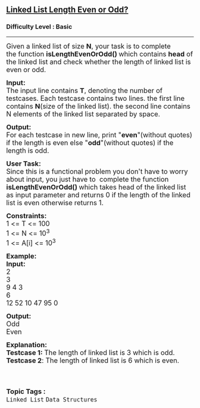 <h2><a href="https://practice.geeksforgeeks.org/problems/linked-list-length-even-or-odd/0">Linked List Length Even or Odd?</a></h2><h3>Difficulty Level : Basic</h3><hr><div class="problems_problem_content__Xm_eO"><p><span style="font-size:18px">Given a linked list of size <strong>N</strong>, your task is to complete the&nbsp;function <strong>isLengthEvenOrOdd() </strong>which contains <strong>head</strong> of the linked list and check whether the length of linked list is even or odd.</span></p>

<p><span style="font-size:18px"><strong>Input:</strong><br>
The input line contains <strong>T</strong>, denoting the number of testcases. Each testcase contains two lines. the first line contains <strong>N</strong>(size of the linked list). the second line contains N elements of the linked list separated by space.</span></p>

<p><span style="font-size:18px"><strong>Output:</strong><br>
For each testcase in new line, print "<strong>even</strong>"(without quotes) if the length is even else "<strong>odd</strong>"(without quotes) if the length is odd.</span></p>

<p><span style="font-size:18px"><strong>User Task:</strong><br>
Since this is a functional problem you don't have to worry about input, you just have to&nbsp; complete the function <strong>isLengthEvenOrOdd()&nbsp;</strong>which takes head of the linked list as input parameter and returns 0 if the length of the linked list is even otherwise returns 1.</span></p>

<p><span style="font-size:18px"><strong>Constraints:</strong><br>
1 &lt;= T &lt;= 100<br>
1 &lt;= N &lt;= 10<sup>3</sup><br>
1 &lt;= A[i] &lt;= 10<sup>3</sup></span></p>

<p><span style="font-size:18px"><strong>Example:<br>
Input:</strong><br>
2<br>
3<br>
9 4 3<br>
6<br>
12 52 10 47 95 0</span></p>

<p><span style="font-size:18px"><strong>Output:</strong><br>
Odd<br>
Even</span></p>

<p><span style="font-size:18px"><strong>Explanation:<br>
Testcase 1: </strong>The length of linked list is 3 which is odd.<br>
<strong>Testcase 2</strong>: The length of linked list is 6 which is even.</span><br>
&nbsp;</p>
</div><br><p><span style=font-size:18px><strong>Topic Tags : </strong><br><code>Linked List</code>&nbsp;<code>Data Structures</code>&nbsp;